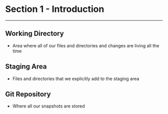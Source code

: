 # Section 1 - Introduction

---

## Working Directory

- Area where all of our files and directories and changes are living all the time

## Staging Area

- Files and directories that we explicitly add to the staging area

## Git Repository

- Where all our snapshots are stored
